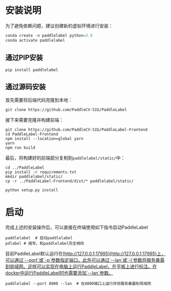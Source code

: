 # 安装说明

为了避免依赖问题，建议创建新的虚拟环境进行安装：

```python
conda create -n paddlelabel python=3.9
conda activate paddlelabel
```

## 通过PIP安装

```shell
pip install paddlelabel
```

## 通过源码安装

首先需要将后端代码克隆到本地：

```shell
git clone https://github.com/PaddleCV-SIG/PaddleLabel
```

接下来需要克隆并构建前端：

```shell
git clone https://github.com/PaddleCV-SIG/PaddleLabel-Frontend
cd PaddleLabel-Frontend
npm install --location=global yarn
yarn
npm run build
```

最后，将构建好的前端部分复制到`paddlelabel/static/`中：

```shell
cd ../PaddleLabel
pip install -r requirements.txt
mkdir paddlelabel/static/
cp -r ../PaddleLabel-Frontend/dist/* paddlelabel/static/

python setup.py install
```

# 启动

完成上述的安装操作后，可以直接在终端使用如下指令启动PaddleLabel

```shell
paddlelabel  # 启动paddlelabel
pdlabel # 缩写，和paddlelabel完全相同
```

目前PaddleLabel默认运行在[http://127.0.0.1:17995](http://127.0.0.1:17995)上，可以通过`--port`或`-p`参数指定端口。此外可以通过`--lan`或`-l`参数将服务暴露到局域网。这样可以实现在电脑上运行PaddleLabel，在平板上进行标注。在docker中运行PaddleLabel时也需要添加`--lan`参数。

```shell
paddlelabel --port 8000 --lan  # 在8000端口上运行并将服务暴露到局域网
```

